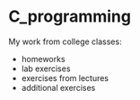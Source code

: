 # C_programming

My work from college classes: 
- homeworks
- lab exercises
- exercises from lectures
- additional exercises

